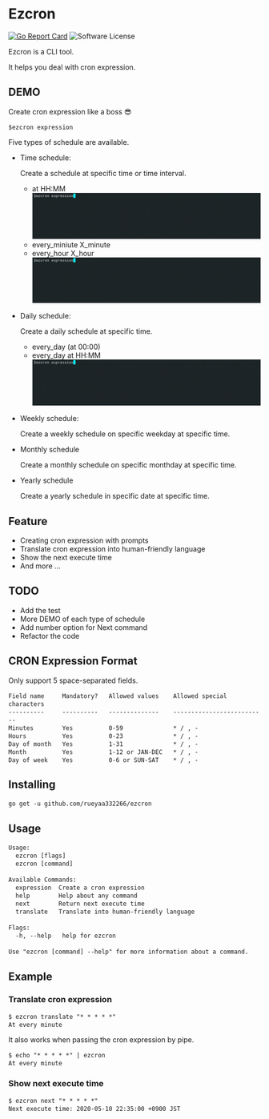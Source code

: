 # Ezcron

[![Go Report Card](https://goreportcard.com/badge/github.com/rueyaa332266/ezcron)](https://goreportcard.com/report/github.com/rueyaa332266/ezcron)
![Software License](https://img.shields.io/badge/license-MIT-brightgreen.svg?style=flat-square)

Ezcron is a CLI tool.

It helps you deal with cron expression.

## DEMO

Create cron expression like a boss 😎

```shell
$ezcron expression
```
Five types of schedule are available.

- Time schedule:

    Create a schedule at specific time or time interval.
    - at HH:MM
    ![demo](https://github.com/rueyaa332266/assets/raw/master/ezcron/time_schedule_1.gif)
    - every_miniute X_minute
    - every_hour X_hour
    ![demo](https://github.com/rueyaa332266/assets/raw/master/ezcron/time_schedule_2.gif)

- Daily schedule:

    Create a daily schedule at specific time.
    - every_day (at 00:00)
    - every_day at HH:MM
    ![demo](https://github.com/rueyaa332266/assets/raw/master/ezcron/daily_schedule.gif)

- Weekly schedule:

    Create a weekly schedule on specific weekday at specific time.

- Monthly schedule

    Create a monthly schedule on specific monthday at specific time.

- Yearly schedule

    Create a yearly schedule in specific date at specific time.

## Feature
- Creating cron expression with prompts
- Translate cron expression into human-friendly language
- Show the next execute time
- And more ...

## TODO
- Add the test
- More DEMO of each type of schedule
- Add number option for Next command
- Refactor the code

## CRON Expression Format
Only support 5 space-separated fields.
```
Field name     Mandatory?   Allowed values    Allowed special characters
----------     ----------   --------------    --------------------------
Minutes        Yes          0-59              * / , -
Hours          Yes          0-23              * / , -
Day of month   Yes          1-31              * / , -
Month          Yes          1-12 or JAN-DEC   * / , -
Day of week    Yes          0-6 or SUN-SAT    * / , -
```

## Installing

```
go get -u github.com/rueyaa332266/ezcron
```

## Usage
```
Usage:
  ezcron [flags]
  ezcron [command]

Available Commands:
  expression  Create a cron expression
  help        Help about any command
  next        Return next execute time
  translate   Translate into human-friendly language

Flags:
  -h, --help   help for ezcron

Use "ezcron [command] --help" for more information about a command.
```

## Example

### Translate cron expression

```
$ ezcron translate "* * * * *"
At every minute
```

It also works when passing the cron expression by pipe.
```
$ echo "* * * * *" | ezcron
At every minute
```

### Show next execute time
```
$ ezcron next "* * * * *"
Next execute time: 2020-05-10 22:35:00 +0900 JST
```
